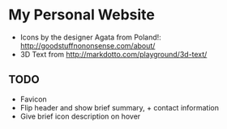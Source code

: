 My Personal Website
===================

 * Icons by the designer Agata from Poland!: http://goodstuffnononsense.com/about/
 * 3D Text from http://markdotto.com/playground/3d-text/

TODO
----

 * Favicon
 * Flip header and show brief summary, + contact information
 * Give brief icon description on hover
